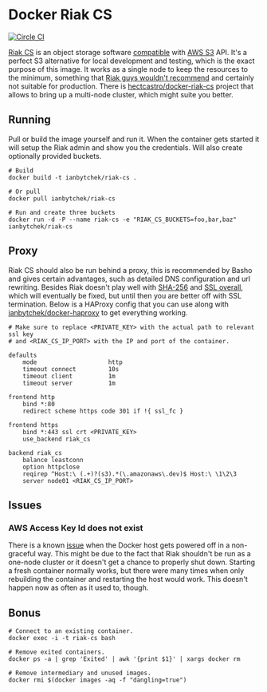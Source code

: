 # Docker Riak CS

[![Circle CI](https://circleci.com/gh/ianbytchek/docker-riak-cs.svg?style=svg)](https://circleci.com/gh/ianbytchek/docker-riak-cs)

[Riak CS](http://docs.basho.com/riakcs/latest/) is an object storage software [compatible](http://docs.basho.com/riakcs/latest/references/apis/storage/s3/) with [AWS S3](http://aws.amazon.com/s3/) API. It's a perfect S3 alternative for local development and testing, which is the exact purpose of this image. It works as a single node to keep the resources to the minimum, something that [Riak guys wouldn't recommend](http://basho.com/why-your-riak-cluster-should-have-at-least-five-nodes/) and certainly not suitable for production. There is [hectcastro/docker-riak-cs](https://github.com/hectcastro/docker-riak-cs) project that allows to bring up a multi-node cluster, which might suite you better.

## Running

Pull or build the image yourself and run it. When the container gets started it will setup the Riak admin and show you the credentials. Will also create optionally provided buckets.

```
# Build
docker build -t ianbytchek/riak-cs .

# Or pull
docker pull ianbytchek/riak-cs
 
# Run and create three buckets
docker run -d -P --name riak-cs -e "RIAK_CS_BUCKETS=foo,bar,baz" ianbytchek/riak-cs
```

## Proxy

Riak CS should also be run behind a proxy, this is recommended by Basho and gives certain advantages, such as detailed DNS configuration and url rewriting. Besides Riak doesn't play well with [SHA-256](https://github.com/basho/riak_cs/issues/1019) and [SSL overall](https://github.com/basho/riak_cs/issues/1025#issuecomment-64447329), which will eventually be fixed, but until then you are better off with SSL termination. Below is a HAProxy config that you can use along with [ianbytchek/docker-haproxy](https://github.com/ianbytchek/docker-haproxy) to get everything working.

```
# Make sure to replace <PRIVATE_KEY> with the actual path to relevant ssl key
# and <RIAK_CS_IP_PORT> with the IP and port of the container.

defaults
    mode                    http
    timeout connect         10s
    timeout client          1m
    timeout server          1m

frontend http
    bind *:80
    redirect scheme https code 301 if !{ ssl_fc }

frontend https
    bind *:443 ssl crt <PRIVATE_KEY>
    use_backend riak_cs

backend riak_cs
    balance leastconn
    option httpclose
    reqirep ^Host:\ (.+)?(s3).*(\.amazonaws\.dev)$ Host:\ \1\2\3
    server node01 <RIAK_CS_IP_PORT>
```

## Issues

### AWS Access Key Id does not exist

There is a known [issue](https://github.com/basho/riak_cs/issues/1048) when the Docker host gets powered off in a non-graceful way. This might be due to the fact that Riak shouldn't be run as a one-node cluster or it doesn't get a chance to properly shut down. Starting a fresh container normally works, but there were many times when only rebuilding the container and restarting the host would work. This doesn't happen now as often as it used to, though.

## Bonus

```
# Connect to an existing container.
docker exec -i -t riak-cs bash

# Remove exited containers.
docker ps -a | grep 'Exited' | awk '{print $1}' | xargs docker rm

# Remove intermediary and unused images.
docker rmi $(docker images -aq -f "dangling=true")
```